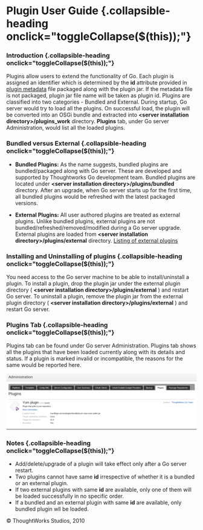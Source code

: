 
 

Plugin User Guide {.collapsible-heading onclick="toggleCollapse($(this));"}
=================

### Introduction {.collapsible-heading onclick="toggleCollapse($(this));"}

Plugins allow users to extend the functionality of Go. Each plugin is
assigned an identifier which is determined by the **id** attribute
provided in [plugin metadata](go_plugins_basics.html#plugin_metadata)
file packaged along with the plugin jar. If the metadata file is not
packaged, plugin jar file name will be taken as plugin id. Plugins are
classified into two categories - Bundled and External. During startup,
Go server would try to load all the plugins. On successful load, the
plugin will be converted into an OSGi bundle and extracted into
**\<server installation directory\>/plugins\_work** directory.
**Plugins** tab, under Go server Administration, would list all the
loaded plugins.

### Bundled versus External {.collapsible-heading onclick="toggleCollapse($(this));"}

-   **Bundled Plugins:** As the name suggests, bundled plugins are
    bundled/packaged along with Go server. These are developed and
    supported by Thoughtworks Go development team. Bundled plugins are
    located under **\<server installation directory\>/plugins/bundled**
    directory. After an upgrade, when Go server starts up for the first
    time, all bundled plugins would be refreshed with the latest
    packaged versions.

-   **External Plugins:** All user authored plugins are treated as
    external plugins. Unlike bundled plugins, external plugins are not
    bundled/refreshed/removed/modified during a Go server upgrade.
    External plugins are loaded from **\<server installation
    directory\>/plugins/external** directory. [Listing of external
    plugins](http://thoughtworksinc.github.io/go-external-plugins/)

### Installing and Uninstalling of plugins {.collapsible-heading onclick="toggleCollapse($(this));"}

You need access to the Go server machine to be able to install/uninstall
a plugin. To install a plugin, drop the plugin jar under the external
plugin directory ( **\<server installation
directory\>/plugins/external** ) and restart Go server. To uninstall a
plugin, remove the plugin jar from the external plugin directory (
**\<server installation directory\>/plugins/external** ) and restart Go
server.

### Plugins Tab {.collapsible-heading onclick="toggleCollapse($(this));"}

Plugins tab can be found under Go server Administration. Plugins tab
shows all the plugins that have been loaded currently along with its
details and status. If a plugin is marked invalid or incompatible, the
reasons for the same would be reported here.

![](../resources/images/cruise/package-repo/plugin-tab.png)

### Notes {.collapsible-heading onclick="toggleCollapse($(this));"}

-   Add/delete/upgrade of a plugin will take effect only after a Go
    server restart.
-   Two plugins cannot have same **id** irrespective of whether it is a
    bundled or an external plugin.
-   If two external plugins with same **id** are available, only one of
    them will be loaded successfully in no specific order.
-   If a bundled and an external plugin with same **id** are available,
    only bundled plugin wll be loaded.





© ThoughtWorks Studios, 2010

